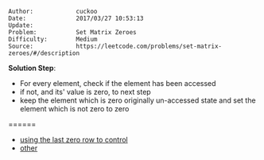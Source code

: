 
    Author:            cuckoo
    Date:              2017/03/27 10:53:13
    Update:            
    Problem:           Set Matrix Zeroes
    Difficulty:        Medium
    Source:            https://leetcode.com/problems/set-matrix-zeroes/#/description

__Solution Step__:
 - For every element, check if the element has been accessed
 - if not, and its' value is zero, to next step
 - keep the element which is zero originally un-accessed state and set the element
 which is not zero to zero

======
 - [using the last zero row to control](https://discuss.leetcode.com/topic/7087/my-c-o-1-yoooooo)
 - [other](https://discuss.leetcode.com/topic/50145/in-place-solution-using-constant-space-in-c-best-submission)
